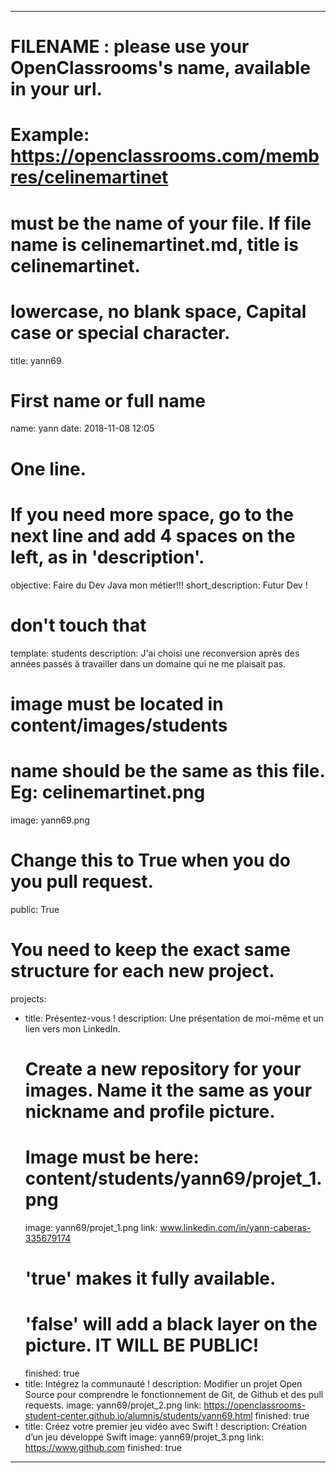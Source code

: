 ﻿---

# FILENAME : please use your OpenClassrooms's name, available in your url.
# Example: https://openclassrooms.com/membres/celinemartinet
# must be the name of your file. If file name is celinemartinet.md, title is celinemartinet.
# lowercase, no blank space, Capital case or special character.
title: yann69

# First name or full name
name: yann
date: 2018-11-08 12:05

# One line.
# If you need more space, go to the next line and add 4 spaces on the left, as in 'description'.
objective: Faire du Dev Java mon métier!!!
short_description: Futur Dev !

# don't touch that
template: students
description:
    J'ai choisi une reconversion après des années passés à travailler dans un domaine qui ne me plaisait pas.

# image must be located in content/images/students
# name should be the same as this file. Eg: celinemartinet.png
image: yann69.png

# Change this to True when you do you pull request.
public: True

# You need to keep the exact same structure for each new project.
projects:
  - title: Présentez-vous !
    description: Une présentation de moi-même et un lien vers mon LinkedIn.
    # Create a new repository for your images. Name it the same as your nickname and profile picture.
    # Image must be here: content/students/yann69/projet_1.png
    image: yann69/projet_1.png
    link: www.linkedin.com/in/yann-caberas-335679174
    # 'true' makes it fully available.
    # 'false' will add a black layer on the picture. IT WILL BE PUBLIC!
    finished: true
  - title: Intégrez la communauté !
    description: Modifier un projet Open Source pour comprendre le fonctionnement de Git, de Github et des pull requests. 
    image: yann69/projet_2.png
    link: https://openclassrooms-student-center.github.io/alumnis/students/yann69.html
    finished: true
  - title: Créez votre premier jeu vidéo avec Swift !
    description: Création d’un jeu développé Swift
    image: yann69/projet_3.png
    link: https://www.github.com
    finished: true
---
